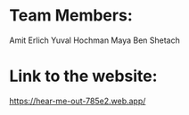 # Team Members:
Amit Erlich 
Yuval Hochman 
Maya Ben Shetach

# Link to the website:
https://hear-me-out-785e2.web.app/

